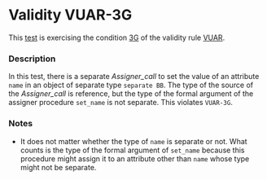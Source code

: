 # Validity VUAR-3G

This [test](.) is exercising the condition [3G](../Readme.md) of the validity rule [VUAR](../../vuar/Readme.md).

### Description

In this test, there is a separate *Assigner\_call* to set the value of an attribute `name` in an object of separate type `separate BB`. The type of the source of the *Assigner\_call* is reference, but the type of the formal argument of the assigner procedure `set_name` is not separate. This violates `VUAR-3G`.

### Notes

* It does not matter whether the type of `name` is separate or not. What counts is the type of the formal argument of `set_name` because this procedure might assign it to an attribute other than `name` whose type might not be separate.
